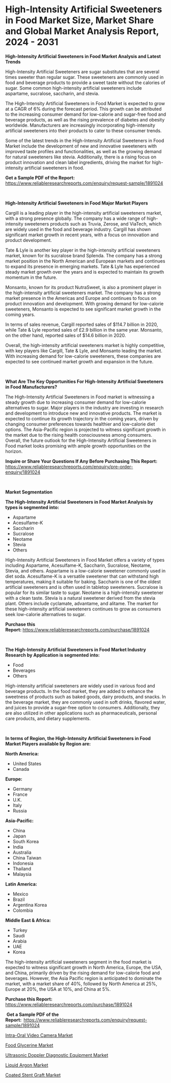 <p><h1>High-Intensity Artificial Sweeteners in Food Market Size, Market Share and Global Market Analysis Report, 2024 - 2031</h1></p><p><strong>High-Intensity Artificial Sweeteners in Food Market Analysis and Latest Trends</strong></p>
<p><p>High-Intensity Artificial Sweeteners are sugar substitutes that are several times sweeter than regular sugar. These sweeteners are commonly used in food and beverage products to provide a sweet taste without the calories of sugar. Some common high-intensity artificial sweeteners include aspartame, sucralose, saccharin, and stevia.</p><p>The High-Intensity Artificial Sweeteners in Food Market is expected to grow at a CAGR of 6% during the forecast period. This growth can be attributed to the increasing consumer demand for low-calorie and sugar-free food and beverage products, as well as the rising prevalence of diabetes and obesity worldwide. Manufacturers are increasingly incorporating high-intensity artificial sweeteners into their products to cater to these consumer trends.</p><p>Some of the latest trends in the High-Intensity Artificial Sweeteners in Food Market include the development of new and innovative sweeteners with improved taste profiles and functionalities, as well as the growing demand for natural sweeteners like stevia. Additionally, there is a rising focus on product innovation and clean label ingredients, driving the market for high-intensity artificial sweeteners in food.</p></p>
<p><strong>Get a Sample PDF of the Report:&nbsp;</strong> <a href="https://www.reliableresearchreports.com/enquiry/request-sample/1891024">https://www.reliableresearchreports.com/enquiry/request-sample/1891024</a></p>
<p>&nbsp;</p>
<p><strong>High-Intensity Artificial Sweeteners in Food Major Market Players</strong></p>
<p><p>Cargill is a leading player in the high-intensity artificial sweeteners market, with a strong presence globally. The company has a wide range of high-intensity sweeteners products such as Truvia, Zerose, and ViaTech, which are widely used in the food and beverage industry. Cargill has shown significant market growth in recent years, with a focus on innovation and product development.</p><p>Tate & Lyle is another key player in the high-intensity artificial sweeteners market, known for its sucralose brand Splenda. The company has a strong market position in the North American and European markets and continues to expand its presence in emerging markets. Tate & Lyle has experienced steady market growth over the years and is expected to maintain its growth momentum in the future.</p><p>Monsanto, known for its product NutraSweet, is also a prominent player in the high-intensity artificial sweeteners market. The company has a strong market presence in the Americas and Europe and continues to focus on product innovation and development. With growing demand for low-calorie sweeteners, Monsanto is expected to see significant market growth in the coming years.</p><p>In terms of sales revenue, Cargill reported sales of $114.7 billion in 2020, while Tate & Lyle reported sales of £2.9 billion in the same year. Monsanto, on the other hand, reported sales of $14.6 billion in 2020.</p><p>Overall, the high-intensity artificial sweeteners market is highly competitive, with key players like Cargill, Tate & Lyle, and Monsanto leading the market. With increasing demand for low-calorie sweeteners, these companies are expected to see continued market growth and expansion in the future.</p></p>
<p>&nbsp;</p>
<p><strong>What Are The Key Opportunities For High-Intensity Artificial Sweeteners in Food Manufacturers?</strong></p>
<p><p>The High-Intensity Artificial Sweeteners in Food market is witnessing a steady growth due to increasing consumer demand for low-calorie alternatives to sugar. Major players in the industry are investing in research and development to introduce new and innovative products. The market is expected to continue its growth trajectory in the coming years, driven by changing consumer preferences towards healthier and low-calorie diet options. The Asia-Pacific region is projected to witness significant growth in the market due to the rising health consciousness among consumers. Overall, the future outlook for the High-Intensity Artificial Sweeteners in Food market looks promising with ample growth opportunities on the horizon.</p></p>
<p><strong>Inquire or Share Your Questions If Any Before Purchasing This Report:</strong> <a href="https://www.reliableresearchreports.com/enquiry/pre-order-enquiry/1891024">https://www.reliableresearchreports.com/enquiry/pre-order-enquiry/1891024</a></p>
<p>&nbsp;</p>
<p><strong>Market Segmentation</strong></p>
<p><strong>The High-Intensity Artificial Sweeteners in Food Market Analysis by types is segmented into:</strong></p>
<p><ul><li>Aspartame</li><li>Acesulfame-K</li><li>Saccharin</li><li>Sucralose</li><li>Neotame</li><li>Stevia</li><li>Others</li></ul></p>
<p><p>High-Intensity Artificial Sweeteners in Food Market offers a variety of types including Aspartame, Acesulfame-K, Saccharin, Sucralose, Neotame, Stevia, and others. Aspartame is a low-calorie sweetener commonly used in diet soda. Acesulfame-K is a versatile sweetener that can withstand high temperatures, making it suitable for baking. Saccharin is one of the oldest artificial sweeteners and is often used in tabletop sweeteners. Sucralose is popular for its similar taste to sugar. Neotame is a high-intensity sweetener with a clean taste. Stevia is a natural sweetener derived from the stevia plant. Others include cyclamate, advantame, and alitame. The market for these high-intensity artificial sweeteners continues to grow as consumers seek low-calorie alternatives to sugar.</p></p>
<p><strong>Purchase this Report:&nbsp;</strong><a href="https://www.reliableresearchreports.com/purchase/1891024">https://www.reliableresearchreports.com/purchase/1891024</a></p>
<p>&nbsp;</p>
<p><strong>The High-Intensity Artificial Sweeteners in Food Market Industry Research by Application is segmented into:</strong></p>
<p><ul><li>Food</li><li>Beverages</li><li>Others</li></ul></p>
<p><p>High-intensity artificial sweeteners are widely used in various food and beverage products. In the food market, they are added to enhance the sweetness of products such as baked goods, dairy products, and snacks. In the beverage market, they are commonly used in soft drinks, flavored water, and juices to provide a sugar-free option to consumers. Additionally, they are also utilized in other applications such as pharmaceuticals, personal care products, and dietary supplements.</p></p>
<p>&nbsp;</p>
<p><strong>In terms of Region, the High-Intensity Artificial Sweeteners in Food Market Players available by Region are:</strong></p>
<p>
    <p> <strong> North America: </strong>
        <ul>
            <li>United States</li>
            <li>Canada</li>
        </ul>
        </p> 
    <p> <strong> Europe: </strong>
        <ul>
            <li>Germany</li>
            <li>France</li>
            <li>U.K.</li>
            <li>Italy</li>
            <li>Russia</li>
        </ul>
        </p> 
    <p> <strong> Asia-Pacific: </strong>
        <ul>
            <li>China</li>
            <li>Japan</li>
            <li>South Korea</li>
            <li>India</li>
            <li>Australia</li>
            <li>China Taiwan</li>
            <li>Indonesia</li>
            <li>Thailand</li>
            <li>Malaysia</li>
        </ul>
        </p> 
    <p> <strong> Latin America: </strong>
        <ul>
            <li>Mexico</li>
            <li>Brazil</li>
            <li>Argentina Korea</li>
            <li>Colombia</li>
        </ul>
        </p> 
    <p> <strong> Middle East & Africa: </strong>
        <ul>
            <li>Turkey</li>
            <li>Saudi</li>
            <li>Arabia</li>
            <li>UAE</li>
            <li>Korea</li>
        </ul>
    </p>
    </p>
<p><p>The high-intensity artificial sweeteners segment in the food market is expected to witness significant growth in North America, Europe, the USA, and China, primarily driven by the rising demand for low-calorie food and beverages. However, the Asia Pacific region is anticipated to dominate the market, with a market share of 40%, followed by North America at 25%, Europe at 20%, the USA at 10%, and China at 5%.</p></p>
<p><strong>Purchase this Report: </strong><a href="https://www.reliableresearchreports.com/purchase/1891024">https://www.reliableresearchreports.com/purchase/1891024</a></p>
<p>&nbsp;<strong>Get a Sample PDF of the Report:&nbsp;&nbsp;</strong><a href="https://www.reliableresearchreports.com/enquiry/request-sample/1891024">https://www.reliableresearchreports.com/enquiry/request-sample/1891024</a></p>
<p><strong></strong></p>
<p><p><a href="https://picayune-night-cbd.notion.site/Decoding-the-Intra-Oral-Video-Camera-Market-A-Deep-Dive-into-the-Latest-Market-Trends-Market-Segme-b847abab8da94dfb9df47a5b9b9b068b">Intra-Oral Video Camera Market</a></p><p><a href="https://view.publitas.com/reportprime-1/food-glycerine-market-size-growth-outlook-from-2024-to-2031-projecting-at-markets-trends-analysis-by-application-regional-outlook-and-revenue/">Food Glycerine Market</a></p><p><a href="https://funky-papaya-cf4.notion.site/Ultrasonic-Doppler-Diagnostic-Equipment-Market-Analysis-Examines-its-Scope-on-Growth-Opportunities--fa28c10a2c3247e3bdc6d2fff417c7c4">Ultrasonic Doppler Diagnostic Equipment Market</a></p><p><a href="https://view.publitas.com/reportprime-1/liquid-argon-market-size-market-trends-and-growth-outlook-forecasted-for-period-from-2024-to-2031/">Liquid Argon Market</a></p><p><a href="https://butternut-bug-553.notion.site/Coated-Stent-Graft-Market-Size-Furnishes-Valuable-Information-Encompassing-Market-Share-Market-Tren-4e75a391105e450ea867adf7a3058a5e">Coated Stent Graft Market</a></p></p>